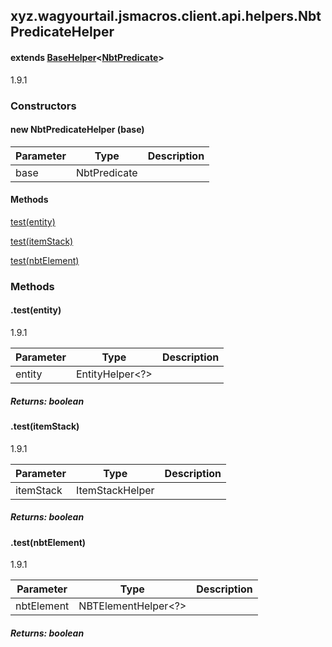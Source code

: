 

xyz.wagyourtail.jsmacros.client.api.helpers.NbtPredicateHelper
--------------------------------------------------------------

#### extends [BaseHelper](1.9.2/xyz/wagyourtail/jsmacros/core/helpers/BaseHelper.html)<[NbtPredicate](https://wagyourtail.xyz/Projects/MinecraftMappingViewer/App?mapping=INTERMEDIARY,YARN&version=1.20.5&search=net/minecraft/predicate/NbtPredicate)>

1.9.1

### Constructors

#### new NbtPredicateHelper (base)

| Parameter | Type | Description |
|---|---|---|
| base | NbtPredicate |  |



#### Methods

[test(entity)](#test-EntityHelper-)


[test(itemStack)](#test-ItemStackHelper-)


[test(nbtElement)](#test-NBTElementHelper-)



### Methods

#### .test(entity)

1.9.1

| Parameter | Type | Description |
|---|---|---|
| entity | EntityHelper<?> |  |

##### Returns: boolean



#### .test(itemStack)

1.9.1

| Parameter | Type | Description |
|---|---|---|
| itemStack | ItemStackHelper |  |

##### Returns: boolean



#### .test(nbtElement)

1.9.1

| Parameter | Type | Description |
|---|---|---|
| nbtElement | NBTElementHelper<?> |  |

##### Returns: boolean




